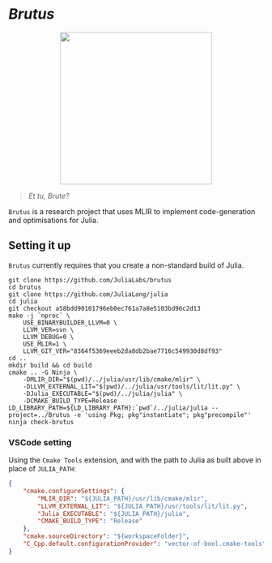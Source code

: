 _Brutus_
======

<figure style="text-align:center;">
<p align="center">
<img height="300px" src="zonkey.png"/>
</p>
</figure>

> *Et tu, Brute?*

`Brutus` is a research project that uses MLIR to implement code-generation and optimisations for Julia.

## Setting it up

`Brutus` currently requires that you create a non-standard build of Julia.

```
git clone https://github.com/JuliaLabs/brutus
cd brutus
git clone https://github.com/JuliaLang/julia
cd julia
git checkout a58bdd90101796eb0ec761a7a8e5103bd96c2d13
make -j `nproc` \
    USE_BINARYBUILDER_LLVM=0 \
    LLVM_VER=svn \
    LLVM_DEBUG=0 \
    USE_MLIR=1 \
    LLVM_GIT_VER="8364f5369eeeb2da8db2bae7716c549930d8df93" 
cd ..
mkdir build && cd build
cmake .. -G Ninja \
    -DMLIR_DIR="$(pwd)/../julia/usr/lib/cmake/mlir" \
    -DLLVM_EXTERNAL_LIT="$(pwd)/../julia/usr/tools/lit/lit.py" \
    -DJulia_EXECUTABLE="$(pwd)/../julia/julia" \
    -DCMAKE_BUILD_TYPE=Release
LD_LIBRARY_PATH=${LD_LIBRARY_PATH}:`pwd`/../julia/julia --project=../Brutus -e 'using Pkg; pkg"instantiate"; pkg"precompile"'
ninja check-brutus
```

### VSCode setting

Using the `Cmake Tools` extension, and with the path to Julia as built above in
place of `JULIA_PATH`:
```json
{
    "cmake.configureSettings": {
        "MLIR_DIR": "${JULIA_PATH}/usr/lib/cmake/mlir",
        "LLVM_EXTERNAL_LIT": "${JULIA_PATH}/usr/tools/lit/lit.py",
        "Julia_EXECUTABLE": "${JULIA_PATH}/julia",
        "CMAKE_BUILD_TYPE": "Release"
    },
    "cmake.sourceDirectory": "${workspaceFolder}",
    "C_Cpp.default.configurationProvider": "vector-of-bool.cmake-tools"
}
```
